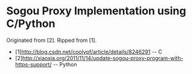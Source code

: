 Sogou Proxy Implementation using C/Python
===========

Originated from [2]. Ripped from [1].


- [1]http://blog.csdn.net/coolypf/article/details/8246291  -- C
- [2]http://xiaoxia.org/2011/11/14/update-sogou-proxy-program-with-https-support/ -- Python